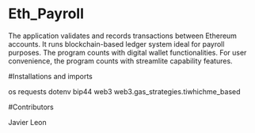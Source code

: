 # Eth_Payroll

The application validates and records transactions between Ethereum accounts. It runs blockchain-based ledger system ideal for payroll purposes. The program counts with digital wallet functionalities. For user convenience, the program counts with streamlite capability features.

#Installations and imports

os
requests
dotenv 
bip44
web3 
web3.gas_strategies.tiwhichme_based 

#Contributors

Javier Leon
